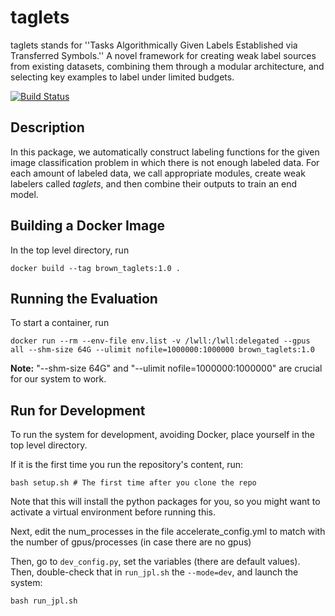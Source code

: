 # taglets
taglets stands for ''Tasks Algorithmically Given Labels Established via Transferred Symbols.'' A novel framework for creating weak label sources from existing datasets, combining them through a modular architecture, and selecting key examples to label under limited budgets.

[![Build Status](https://travis-ci.com/BatsResearch/taglets.svg?token=sinAgJjnTsxQ2oN3R9vi&branch=master)](https://travis-ci.com/BatsResearch/taglets)

## Description
In this package, we automatically construct labeling functions for the given
image classification problem in which there is not enough labeled data.
For each amount of labeled data, we call appropriate modules, create weak
labelers called _taglets_, and then combine their outputs to train an end model.

## Building a Docker Image
In the top level directory, run
```
docker build --tag brown_taglets:1.0 .
```

## Running the Evaluation
To start a container, run
```
docker run --rm --env-file env.list -v /lwll:/lwll:delegated --gpus all --shm-size 64G --ulimit nofile=1000000:1000000 brown_taglets:1.0
```
**Note:** "--shm-size 64G" and "--ulimit nofile=1000000:1000000" are crucial for our system to work.

## Run for Development

To run the system for development, avoiding Docker, place yourself in the top level directory.

If it is the first time you run the repository's content, run:
```
bash setup.sh # The first time after you clone the repo 
```
Note that this will install the python packages for you, so you might want to activate a virtual environment before running this.

Next, edit the num_processes in the file accelerate_config.yml to match with the number of gpus/processes (in case there are no gpus)

Then, go to `dev_config.py`, set the variables (there are default values).  Then, double-check that in `run_jpl.sh` the `--mode=dev`, and launch the system:
```
bash run_jpl.sh
```

